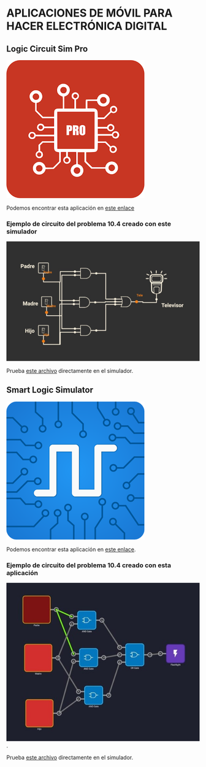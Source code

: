 # APLICACIONES DE MÓVIL PARA HACER ELECTRÓNICA DIGITAL

## Logic Circuit Sim Pro

[![Logic Circuit Simulator Pro](LogicCircuitSimulatorPro.png)](https://play.google.com/store/apps/details?id=com.duracodefactory.logiccircuitsimulatorpro)  

Podemos encontrar esta aplicación en [este enlace](https://play.google.com/store/apps/details?id=com.duracodefactory.logiccircuitsimulatorpro)

### Ejemplo de circuito del problema 10.4 creado con este simulador

![Problema 10.4](Problema104LCS.jpg "Problema 10.4 resuelto en el simulador Logic Circuit Simulator Pro")

Prueba [este archivo](https://github.com/angelmicelti/TecnoVilladiego4/raw/master/EDI/Apps/Problema104.txt) directamente en el simulador.

## Smart Logic Simulator

[![Smart Logic Simulator](SmartLogicSimulator.png)](https://play.google.com/store/apps/details?id=com.tomaszczart.smartlogicsimulator)  

Podemos encontrar esta aplicación en [este enlace](https://play.google.com/store/apps/details?id=com.tomaszczart.smartlogicsimulator).

### Ejemplo de circuito del problema 10.4 creado con esta aplicación

![Problema 10.4](Problema104SLS.jpg "Problema 10.4 resuelto con Smart Logic Simulator").  

Prueba [este archivo](https://github.com/angelmicelti/TecnoVilladiego4/raw/master/EDI/Apps/Problema104.slj) directamente en el simulador.
